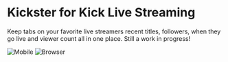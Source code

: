 # Kickster for Kick Live Streaming
Keep tabs on your favorite live streamers recent titles, followers, when they go live and viewer count all in one place. Still a work in progress!

![Mobile](https://github.com/r0nn13g/Kickster-for-kick-live-streaming/assets/86433181/90994619-f45c-4848-9f59-10eb0ca5f3f5)
![Browser](https://github.com/r0nn13g/Kickster-for-kick-live-streaming/assets/86433181/7e47c2c3-60c7-408e-b57f-62b312d1f0b1)
